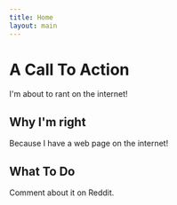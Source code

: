 ```yaml
---
title: Home
layout: main
---
```


A Call To Action
================

I'm about to rant on the internet!

Why I'm right
-------------

Because I have a web page on the internet!

What To Do
----------

Comment about it on Reddit.
